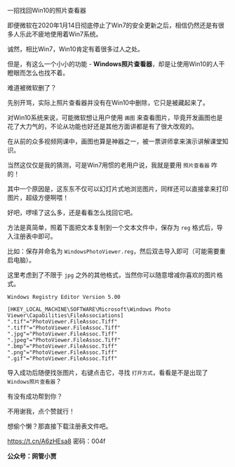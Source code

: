 一招找回Win10的照片查看器



即便微软在2020年1月14日彻底停止了Win7的安全更新之后，相信仍然还是有很多人乐此不疲地使用着Win7系统。

诚然，相比Win7，Win10肯定有着很多过人之处。

但是，有这么一个小小的功能 - **Windows照片查看器**，却是让使用Win10的人干瞪眼而怎么也找不着。

难道被微软删了？

先别开骂，实际上照片查看器并没有在Win10中删除，它只是被藏起来了。

对Win10系统来说，可能微软想让用户使用 `画图` 来查看图片，毕竟开发画图也是花了大力气的，不论从功能也好还是其他方面讲都是有了很大改观的。

在从前的众多视频网课中，画图也算是神器之一，被一票讲师拿来演示讲解课堂知识。

当然这仅仅是我的猜测，可是Win7用惯的老用户说，我就是要用 `照片查看器` 咋的！

其中一个原因是，这东东不仅可以幻灯片式地浏览图片，同样还可以直接拿来打印图片，超级方便啊喂！

好吧，啰嗦了这么多，还是看看怎么找回它吧。



方法是真简单，照着下面把文本复制到一个文本文件中，保存为 `reg` 格式后，导入注册表中即可。

比如：保存并命名为 `WindowsPhotoViewer.reg`，然后双击导入即可（可能需要重启电脑）。

这里考虑到了不限于 `jpg` 之外的其他格式，当然你可以随意增减你喜欢的图片格式。

```vbscript
Windows Registry Editor Version 5.00

[HKEY_LOCAL_MACHINE\SOFTWARE\Microsoft\Windows Photo Viewer\Capabilities\FileAssociations]
".tif"="PhotoViewer.FileAssoc.Tiff"
".tiff"="PhotoViewer.FileAssoc.Tiff"
".jpg"="PhotoViewer.FileAssoc.Tiff"
".jpeg"="PhotoViewer.FileAssoc.Tiff"
".bmp"="PhotoViewer.FileAssoc.Tiff"
".png"="PhotoViewer.FileAssoc.Tiff"
".gif"="PhotoViewer.FileAssoc.Tiff"
```



导入成功后随便找张图片，右键点击它，寻找 `打开方式`，看看是不是出现了 `Windows照片查看器`？

有没有成功帮到你？

不用谢我，点个赞就行！

想偷个懒？那直接下载注册表文件吧。

https://t.cn/A6zHEsa8 密码：004f

**公众号：网管小贾**